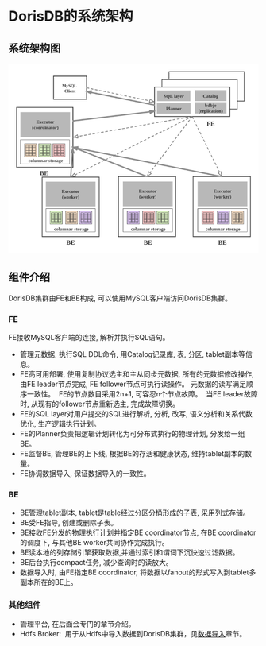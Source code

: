 # DorisDB的系统架构

## 系统架构图

![architecture](../assets/2.1-1.png)

## 组件介绍

DorisDB集群由FE和BE构成, 可以使用MySQL客户端访问DorisDB集群。

### FE

FE接收MySQL客户端的连接, 解析并执行SQL语句。

* 管理元数据, 执行SQL DDL命令, 用Catalog记录库, 表, 分区, tablet副本等信息。
* FE高可用部署, 使用复制协议选主和主从同步元数据, 所有的元数据修改操作, 由FE leader节点完成, FE follower节点可执行读操作。 元数据的读写满足顺序一致性。  FE的节点数目采用2n+1, 可容忍n个节点故障。  当FE leader故障时, 从现有的follower节点重新选主, 完成故障切换。
* FE的SQL layer对用户提交的SQL进行解析, 分析, 改写, 语义分析和关系代数优化, 生产逻辑执行计划。
* FE的Planner负责把逻辑计划转化为可分布式执行的物理计划, 分发给一组BE。
* FE监督BE, 管理BE的上下线, 根据BE的存活和健康状态, 维持tablet副本的数量。
* FE协调数据导入, 保证数据导入的一致性。

### BE

* BE管理tablet副本, tablet是table经过分区分桶形成的子表, 采用列式存储。
* BE受FE指导, 创建或删除子表。
* BE接收FE分发的物理执行计划并指定BE coordinator节点, 在BE coordinator的调度下, 与其他BE worker共同协作完成执行。
* BE读本地的列存储引擎获取数据,并通过索引和谓词下沉快速过滤数据。
* BE后台执行compact任务, 减少查询时的读放大。
* 数据导入时, 由FE指定BE coordinator, 将数据以fanout的形式写入到tablet多副本所在的BE上。

### 其他组件

* 管理平台, 在后面会专门的章节介绍。
* Hdfs Broker:  用于从Hdfs中导入数据到DorisDB集群，见[数据导入](../loading/Loading.md)章节。
